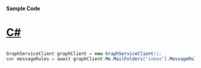 #### Sample Code
# [C#](#tab/Csharp)

```C#

GraphServiceClient graphClient = new GraphServiceClient();
var messageRules = await graphClient.Me.MailFolders["inbox"].MessageRules.Request().GetAsync();

```